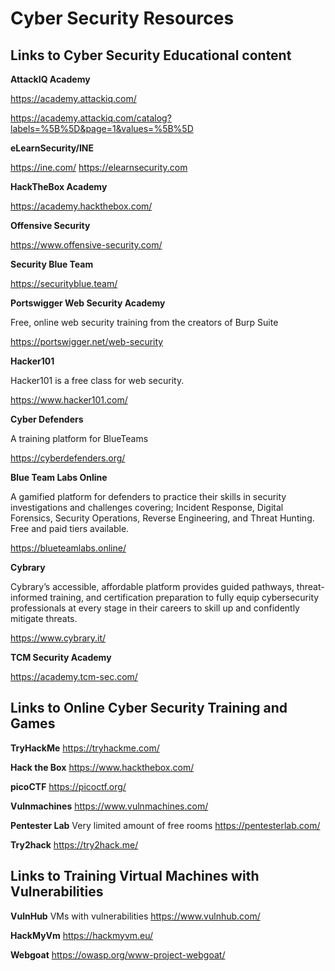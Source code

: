 # **Cyber Security Resources**

## **Links to Cyber Security Educational content**

**AttackIQ Academy**

https://academy.attackiq.com/

https://academy.attackiq.com/catalog?labels=%5B%5D&page=1&values=%5B%5D

**eLearnSecurity/INE**

https://ine.com/
https://elearnsecurity.com

**HackTheBox Academy**

https://academy.hackthebox.com/

**Offensive Security**

https://www.offensive-security.com/

**Security Blue Team**

https://securityblue.team/

**Portswigger Web Security Academy**

Free, online web security training from the creators of Burp Suite

https://portswigger.net/web-security

**Hacker101**

Hacker101 is a free class for web security.

https://www.hacker101.com/

**Cyber Defenders**

A training platform for  BlueTeams

https://cyberdefenders.org/

**Blue Team Labs Online**

A gamified platform for defenders to practice their skills in security investigations and challenges covering; Incident Response, Digital Forensics, Security Operations, Reverse Engineering, and Threat Hunting.  
Free and paid tiers available.

https://blueteamlabs.online/

**Cybrary**

Cybrary’s accessible, affordable platform provides guided pathways, threat-informed training, and certification preparation to fully equip cybersecurity professionals at every stage in their careers to skill up and confidently mitigate threats.

https://www.cybrary.it/

**TCM Security Academy**

https://academy.tcm-sec.com/


## **Links to Online Cyber Security Training and Games**

**TryHackMe**
https://tryhackme.com/

**Hack the Box**
https://www.hackthebox.com/

**picoCTF**
https://picoctf.org/

**Vulnmachines**
https://www.vulnmachines.com/

**Pentester Lab**
Very limited amount of free rooms
https://pentesterlab.com/

**Try2hack**
https://try2hack.me/


## **Links to Training Virtual Machines with Vulnerabilities**

**VulnHub**
VMs with vulnerabilities
https://www.vulnhub.com/

**HackMyVm**
https://hackmyvm.eu/

**Webgoat**
https://owasp.org/www-project-webgoat/